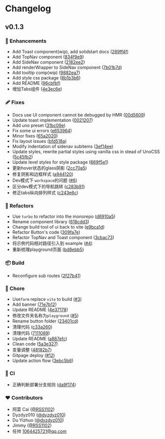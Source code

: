 # Changelog


## v0.1.3


### 🚀 Enhancements

- Add Toast component(wip), add solidstart docs ([289ff4f](https://github.com/Hemifuture/nordstjerna/commit/289ff4f))
- Add TopNav component ([834f9e9](https://github.com/Hemifuture/nordstjerna/commit/834f9e9))
- Add SideNav component ([2182ee2](https://github.com/Hemifuture/nordstjerna/commit/2182ee2))
- Add renderWrapper to SideNav component ([7b01b7d](https://github.com/Hemifuture/nordstjerna/commit/7b01b7d))
- Add tooltip comp(wip) ([9882ea7](https://github.com/Hemifuture/nordstjerna/commit/9882ea7))
- Add style css package ([8b1b3b6](https://github.com/Hemifuture/nordstjerna/commit/8b1b3b6))
- Add README ([96cbfbf](https://github.com/Hemifuture/nordstjerna/commit/96cbfbf))
- 增加Tabs组件 ([4e3ec6e](https://github.com/Hemifuture/nordstjerna/commit/4e3ec6e))

### 🩹 Fixes

- Docs use UI component cannot be debugged by HMR ([00d5609](https://github.com/Hemifuture/nordstjerna/commit/00d5609))
- Update toast implementation ([0021207](https://github.com/Hemifuture/nordstjerna/commit/0021207))
- Add uno preset ([31bc09e](https://github.com/Hemifuture/nordstjerna/commit/31bc09e))
- Fix some ui errors ([e653964](https://github.com/Hemifuture/nordstjerna/commit/e653964))
- Minor fixes ([65a2020](https://github.com/Hemifuture/nordstjerna/commit/65a2020))
- Fix layout issues ([bfd518a](https://github.com/Hemifuture/nordstjerna/commit/bfd518a))
- Modify indentation of sidenav subitems ([3ef14ee](https://github.com/Hemifuture/nordstjerna/commit/3ef14ee))
- Update styles, rewrite partial styles using vanilla css in stead of UnoCSS ([5c45fb2](https://github.com/Hemifuture/nordstjerna/commit/5c45fb2))
- Update level styles for style package ([669f5e1](https://github.com/Hemifuture/nordstjerna/commit/669f5e1))
- 更新hover状态的glass阴影 ([2cc70a5](https://github.com/Hemifuture/nordstjerna/commit/2cc70a5))
- 修复阴影和边框样式 ([a944120](https://github.com/Hemifuture/nordstjerna/commit/a944120))
- Dev模式下 `workspace`的问题 ([#6](https://github.com/Hemifuture/nordstjerna/pull/6))
- 区分dev模式下的导航跳转 ([c283b91](https://github.com/Hemifuture/nordstjerna/commit/c283b91))
- 修正tabs纵向排列样式 ([c243e6c](https://github.com/Hemifuture/nordstjerna/commit/c243e6c))

### 💅 Refactors

- Use `turbo` to refactor into the monorepo ([d6910a5](https://github.com/Hemifuture/nordstjerna/commit/d6910a5))
- Rename component library ([618cdd3](https://github.com/Hemifuture/nordstjerna/commit/618cdd3))
- Change build tool of ui back to vite ([e9bca1d](https://github.com/Hemifuture/nordstjerna/commit/e9bca1d))
- Refactor Button's code ([309fa7e](https://github.com/Hemifuture/nordstjerna/commit/309fa7e))
- Refactor TopNav and Toast component ([3cbac73](https://github.com/Hemifuture/nordstjerna/commit/3cbac73))
- 将示例代码相对路径引入到 example ([#4](https://github.com/Hemifuture/nordstjerna/pull/4))
- 重新梳理playground页面 ([bd8ebb5](https://github.com/Hemifuture/nordstjerna/commit/bd8ebb5))

### 📦 Build

- Reconfigure sub routes ([2f27b41](https://github.com/Hemifuture/nordstjerna/commit/2f27b41))

### 🏡 Chore

- Use`farm` replace `vite` to build ([#3](https://github.com/Hemifuture/nordstjerna/pull/3))
- Add banner ([71e7b12](https://github.com/Hemifuture/nordstjerna/commit/71e7b12))
- Update README ([4e37178](https://github.com/Hemifuture/nordstjerna/commit/4e37178))
- 修改文件夹名称为`playground` ([#5](https://github.com/Hemifuture/nordstjerna/pull/5))
- Rename button folder ([23401cd](https://github.com/Hemifuture/nordstjerna/commit/23401cd))
- 清理代码 ([c33a260](https://github.com/Hemifuture/nordstjerna/commit/c33a260))
- 清理代码 ([7111089](https://github.com/Hemifuture/nordstjerna/commit/7111089))
- Update README ([a887efc](https://github.com/Hemifuture/nordstjerna/commit/a887efc))
- Clean code ([5a3e327](https://github.com/Hemifuture/nordstjerna/commit/5a3e327))
- 变量调整 ([48182b7](https://github.com/Hemifuture/nordstjerna/commit/48182b7))
- Gitpage deploy ([#12](https://github.com/Hemifuture/nordstjerna/pull/12))
- Update action flow ([3ebc5b6](https://github.com/Hemifuture/nordstjerna/commit/3ebc5b6))

### 🤖 CI

- 正确判断部署分支规则 ([da9f174](https://github.com/Hemifuture/nordstjerna/commit/da9f174))

### ❤️ Contributors

- 阿菜 Cai ([@RSS1102](http://github.com/RSS1102))
- Dyzdyz010 ([@dyzdyz010](http://github.com/dyzdyz010))
- Du Yizhuo ([@dyzdyz010](http://github.com/dyzdyz010))
- Jimmy ([@RSS1102](http://github.com/RSS1102))
- 任帅 <1064425721@qq.com>

